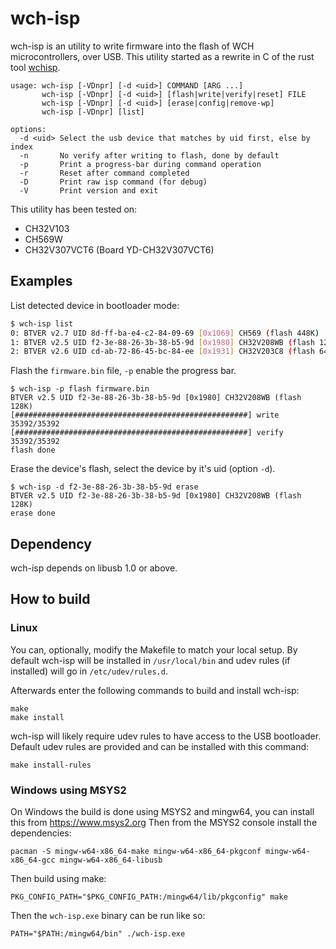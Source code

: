 wch-isp
=======

wch-isp is an utility to write firmware into the flash of WCH microcontrollers, over USB.
This utility started as a rewrite in C of the rust tool [wchisp](https://github.com/ch32-rs/wchisp).

```
usage: wch-isp [-VDnpr] [-d <uid>] COMMAND [ARG ...]
       wch-isp [-VDnpr] [-d <uid>] [flash|write|verify|reset] FILE
       wch-isp [-VDnpr] [-d <uid>] [erase|config|remove-wp]
       wch-isp [-VDnpr] [list]

options:
  -d <uid> Select the usb device that matches by uid first, else by index
  -n       No verify after writing to flash, done by default
  -p       Print a progress-bar during command operation
  -r       Reset after command completed
  -D       Print raw isp command (for debug)
  -V       Print version and exit
```

This utility has been tested on:
 - CH32V103
 - CH569W
 - CH32V307VCT6 (Board YD-CH32V307VCT6)


## Examples

List detected device in bootloader mode:
```sh
$ wch-isp list
0: BTVER v2.7 UID 8d-ff-ba-e4-c2-84-09-69 [0x1069] CH569 (flash 448K)
1: BTVER v2.5 UID f2-3e-88-26-3b-38-b5-9d [0x1980] CH32V208WB (flash 128K)
2: BTVER v2.6 UID cd-ab-72-86-45-bc-84-ee [0x1931] CH32V203C8 (flash 64K)
```

Flash the `firmware.bin` file, `-p` enable the progress bar.
```
$ wch-isp -p flash firmware.bin
BTVER v2.5 UID f2-3e-88-26-3b-38-b5-9d [0x1980] CH32V208WB (flash 128K)
[####################################################] write 35392/35392
[####################################################] verify 35392/35392
flash done
```

Erase the device's flash, select the device by it's uid (option `-d`).
```
$ wch-isp -d f2-3e-88-26-3b-38-b5-9d erase
BTVER v2.5 UID f2-3e-88-26-3b-38-b5-9d [0x1980] CH32V208WB (flash 128K)
erase done
```

## Dependency

wch-isp depends on libusb 1.0 or above.

## How to build

### Linux

You can, optionally, modify the Makefile to match your local setup.
By default wch-isp will be installed in `/usr/local/bin` and udev rules (if installed) will go in `/etc/udev/rules.d`.

Afterwards enter the following commands to build and install wch-isp:
```
make
make install
```

wch-isp will likely require udev rules to have access to the USB bootloader.
Default udev rules are provided and can be installed with this command:
```
make install-rules
```

### Windows using MSYS2

On Windows the build is done using MSYS2 and mingw64, you can install this from https://www.msys2.org
Then from the MSYS2 console install the dependencies:
```
pacman -S mingw-w64-x86_64-make mingw-w64-x86_64-pkgconf mingw-w64-x86_64-gcc mingw-w64-x86_64-libusb
```

Then build using make:
```
PKG_CONFIG_PATH="$PKG_CONFIG_PATH:/mingw64/lib/pkgconfig" make
```

Then the `wch-isp.exe` binary can be run like so:
```
PATH="$PATH:/mingw64/bin" ./wch-isp.exe
```
